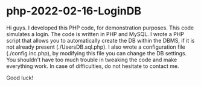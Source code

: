 # php-2022-02-16-LoginDB
Hi guys. I developed this PHP code, for demonstration purposes.
This code simulates a login.
The code is written in PHP and MySQL.
I wrote a PHP script that allows you to automatically create the DB within the DBMS, if it is not already present (./UsersDB.sql.php).
I also wrote a configuration file (./config.inc.php), by modifying this file you can change the DB settings.
You shouldn't have too much trouble in tweaking the code and make everything work.
In case of difficulties, do not hesitate to contact me.

Good luck!
